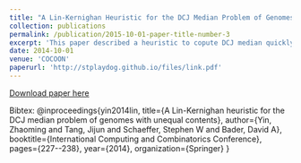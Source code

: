 ```yaml
---
title: "A Lin-Kernighan Heuristic for the DCJ Median Problem of Genomes with Unequal Contents"
collection: publications
permalink: /publication/2015-10-01-paper-title-number-3
excerpt: 'This paper described a heuristic to copute DCJ median quickly.'
date: 2014-10-01
venue: 'COCOON'
paperurl: 'http://stplaydog.github.io/files/link.pdf'
---
```

[Download paper here](http://stplaydog.github.io/files/link.pdf)

Bibtex: @inproceedings{yin2014lin,
  title={A Lin-Kernighan heuristic for the DCJ median problem of genomes with unequal contents},
  author={Yin, Zhaoming and Tang, Jijun and Schaeffer, Stephen W and Bader, David A},
  booktitle={International Computing and Combinatorics Conference},
  pages={227--238},
  year={2014},
  organization={Springer}
} 
